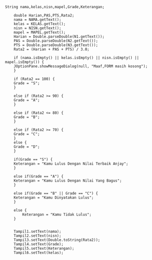     String nama,kelas,nisn,mapel,Grade,Keterangan;
        
        double Harian,PAS,PTS,Rata2;
        nama = NAMA.getText();
        kelas = KELAS.getText();
        nisn = NISN.getText();
        mapel = MAPEL.getText();
        Harian = Double.parseDouble(N1.getText());
        PAS = Double.parseDouble(N2.getText());
        PTS = Double.parseDouble(N3.getText());
        Rata2 = (Harian + PAS + PTS) / 3.0;
        
        if (nama.isEmpty() || kelas.isEmpty() || nisn.isEmpty() || mapel.isEmpty()) {
        JOptionPane.showMessageDialog(null, "Maaf,FORM masih kosong");
        }
        
        if (Rata2 == 100) {
        Grade = "S";
        }
        
        else if (Rata2 >= 90) {
        Grade = "A";
        }
        
        else if (Rata2 <= 80) {
        Grade = "B";
        }
        
        else if (Rata2 >= 70) {
        Grade = "C";
        }
        else {
        Grade = "D";
        }
        
        if(Grade == "S") {
        Keterangan = "Kamu Lulus Dengan Nilai Terbaik Anjay";
        }
        
        else if(Grade == "A") {
        Keterangan = "Kamu Lulus Dengan Nilai Yang Bagus";
        }
        
        else if(Grade == "B" || Grade == "C") {
        Keterangan = "Kamu Dinyatakan Lulus";
        }
        
        else {
            Keterangan = "Kamu Tidak Lulus";
        }
        
        
        Tampil1.setText(nama);
        Tampil2.setText(nisn);
        Tampil3.setText(Double.toString(Rata2));
        Tampil4.setText(Grade);
        Tampil5.setText(Keterangan);
        Tampil6.setText(kelas);
